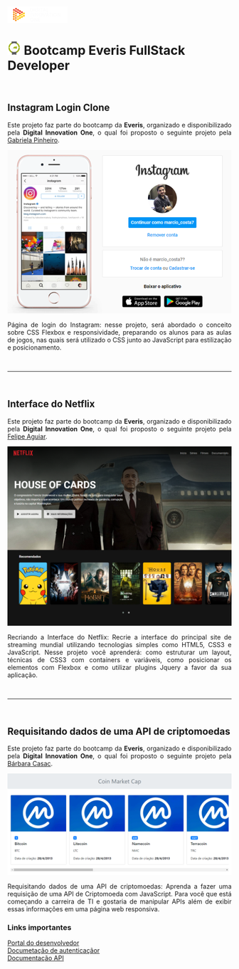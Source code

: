 </br>

<img src="https://github.com/mcosta21/bootcamp-dio-everis/blob/main/images/digital-innovation-one.png?raw=true" alt="Digital Innovation One"/>

<h1>
    <img height="30px" src="https://github.com/mcosta21/bootcamp-dio-everis/blob/main/images/everis.png?raw=true"/>
    Bootcamp Everis FullStack Developer
</h1>
    
</br>
<h2>Instagram Login Clone</h2>

<p align="justify">
    Este projeto faz parte do bootcamp da <strong>Everis</strong>, organizado e disponibilizado pela <strong>Digital Innovation One</strong>, o qual foi proposto o seguinte projeto pela <a href="https://github.com/SpruceGabriela">Gabriela Pinheiro</a>.
</p>

<p align="center">
<img src="https://github.com/mcosta21/bootcamp-dio-everis/blob/main/instagram-login-clone/assets/screen.png?raw=true" alt="Tela do Instagram" />
</p>

<p align="justify">Página de login do Instagram: nesse projeto, será abordado o conceito sobre CSS Flexbox e responsividade, preparando os alunos para as aulas de jogos, nas quais será utilizado o CSS junto ao JavaScript para estilização e posicionamento.</p>

</br>
<hr>
</br>

<h2>Interface do Netflix</h2>

<p align="justify">
    Este projeto faz parte do bootcamp da <strong>Everis</strong>, organizado e disponibilizado pela <strong>Digital Innovation One</strong>, o qual foi proposto o seguinte projeto pela <a href="https://www.linkedin.com/in/felipe-aguiar-047/">Felipe Aguiar</a>.
</p>

<p align="center">
<img src="https://github.com/mcosta21/bootcamp-dio-everis/blob/main/interface-netflix/assets/banner.png?raw=true" alt="Interface da Netflix" />
</p>

<p align="justify">Recriando a Interface do Netflix: Recrie a interface do principal site de streaming mundial utilizando tecnologias simples como HTML5, CSS3 e JavaScript. Nesse projeto você aprenderá: como estruturar um layout, técnicas de CSS3 com containers e variáveis, como posicionar os elementos com Flexbox e como utilizar plugins Jquery a favor da sua aplicação.</p>

</br>
<hr>
</br>

<h2>Requisitando dados de uma API de criptomoedas</h2>

<p align="justify">
    Este projeto faz parte do bootcamp da <strong>Everis</strong>, organizado e disponibilizado pela <strong>Digital Innovation One</strong>, o qual foi proposto o seguinte projeto pela <a href="https://www.linkedin.com/in/barbaracasac/">Bárbara Casac</a>.
</p>

<p align="center">
<img src="https://github.com/mcosta21/bootcamp-dio-everis/blob/main/criptomoedas-api/capa.png?raw=true" alt="Requisitando dados de uma API de criptomoedas" />
</p>

<p align="justify">Requisitando dados de uma API de criptomoedas: Aprenda a fazer uma requisição de uma API de Criptomoeda com JavaScript. Para você que está começando a carreira de TI e gostaria de manipular APIs além de exibir essas informações em uma página web responsiva.</p>

<h3>Links importantes</h3>
<a href="https://pro.coinmarketcap.com/account">Portal do desenvolvedor</a><br>
<a href="https://coinmarketcap.com/api/documentation/v1/#section/Authentication">Documetação de autenticaçãor</a><br>
<a href="https://coinmarketcap.com/api/documentation/v1/#">Documentação API</a><br>

